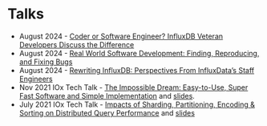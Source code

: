 # Talks

* August 2024 - [Coder or Software Engineer? InfluxDB Veteran Developers Discuss the Difference](https://www.youtube.com/watch?v=_LZBuk7tsFE)
* August 2024 - [Real World Software Development: Finding, Reproducing, and Fixing Bugs](https://www.youtube.com/watch?v=BK8HzA4FAi8)
* August 2024 - [Rewriting InfluxDB: Perspectives From InfluxData’s Staff Engineers](https://www.youtube.com/watch?v=ucxcfoTUZwY)
* Nov 2021 IOx Tech Talk - [The Impossible Dream: Easy-to-Use, Super Fast Software and Simple Implementation](https://www.youtube.com/watch?v=kK_7t24dQ-Q&list=PLYt2jfZorkDp-PKBS05kf2Yx2NrRyPAAz&index=1&t=110s) and [slides](https://www.slideshare.net/influxdata/influxdb-iox-tech-talks-the-impossible-dream-easytouse-super-fast-software-and-simple-implementation).
* July 2021 IOx Tech Talk - [Impacts of Sharding, Partitioning, Encoding & Sorting on Distributed Query Performance](https://www.youtube.com/watch?v=VHYMpItvBZQ&list=PLYt2jfZorkDp-PKBS05kf2Yx2NrRyPAAz&index=4&t=7s) and [slides](https://www.slideshare.net/influxdata/impacts-of-sharding-partitioning-encoding-and-sorting-on-distributed-query-performance)
  